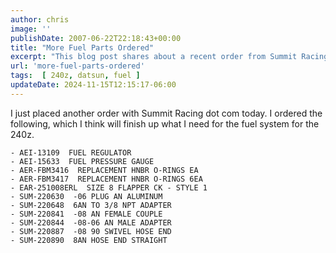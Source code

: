 ```yaml
---
author: chris
image: ''
publishDate: 2007-06-22T22:18:43+00:00
title: "More Fuel Parts Ordered"
excerpt: "This blog post shares about a recent order from Summit Racing, completing the fuel system setup for a 240z, with a detailed list of parts."
url: 'more-fuel-parts-ordered'
tags:  [ 240z, datsun, fuel ] 
updateDate: 2024-11-15T12:15:17-06:00
---
```


I just placed another order with Summit Racing dot com today. I ordered the following, which I think will finish up what I need for the fuel system for the 240z.

    - AEI-13109  FUEL REGULATOR
    - AEI-15633  FUEL PRESSURE GAUGE 
    - AER-FBM3416  REPLACEMENT HNBR O-RINGS EA
    - AER-FBM3417  REPLACEMENT HNBR O-RINGS 6EA
    - EAR-251008ERL  SIZE 8 FLAPPER CK - STYLE 1
    - SUM-220630  -06 PLUG AN ALUMINUM
    - SUM-220648  6AN TO 3/8 NPT ADAPTER
    - SUM-220841  -08 AN FEMALE COUPLE
    - SUM-220844  -08-06 AN MALE ADAPTER
    - SUM-220887  -08 90 SWIVEL HOSE END
    - SUM-220890  8AN HOSE END STRAIGHT
